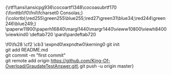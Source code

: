 {\rtf1\ansi\ansicpg936\cocoartf1348\cocoasubrtf170
{\fonttbl\f0\fnil\fcharset0 Consolas;}
{\colortbl;\red255\green255\blue255;\red27\green31\blue34;\red244\green246\blue249;}
\paperw11900\paperh16840\margl1440\margr1440\vieww10800\viewh8400\viewkind0
\deftab720
\pard\pardeftab720

\f0\fs28 \cf2 \cb3 \expnd0\expndtw0\kerning0
git init\
git add README.md\
git commit -m "first commit"\
git remote add origin https://github.com/King-Of-Overload/GraudateTestAnswer.git\
git push -u origin master}